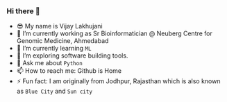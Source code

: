 ### Hi there 👋

- 😎 My name is Vijay Lakhujani
- 🔭 I’m currently working as Sr Bioinformatician @ Neuberg Centre for Genomic Medicine, Ahmedabad
- 🌱 I’m currently learning `ML`
- 🤔 I’m exploring software building tools.
- 💬 Ask me about `Python`
- 📫 How to reach me: Github is Home
- ⚡ Fun fact: I am originally from Jodhpur, Rajasthan which is also known as `Blue City` and `Sun city`

